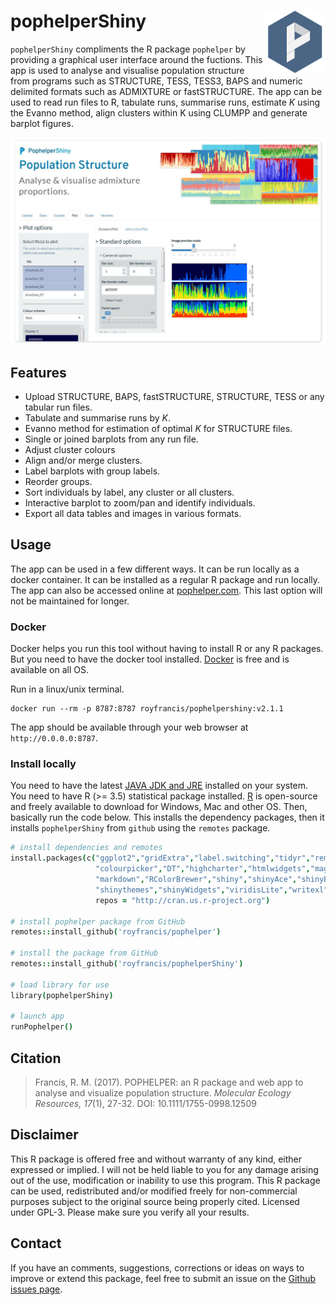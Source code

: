 # pophelperShiny  <img src="man/figures/logo.png" align="right" style="width:100px;"/>

`pophelperShiny` compliments the R package `pophelper` by providing a graphical user interface around the fuctions. This app is used to analyse and visualise population structure from programs such as STRUCTURE, TESS, TESS3, BAPS and numeric delimited formats such as ADMIXTURE or fastSTRUCTURE. The app can be used to read run files to R, tabulate runs, summarise runs, estimate *K* using the Evanno method, align clusters within K using CLUMPP and generate barplot figures.  

![A preview of the app.](./reference/figures/preview.jpg)

## Features

- Upload STRUCTURE, BAPS, fastSTRUCTURE, STRUCTURE, TESS or any tabular run files.  
- Tabulate and summarise runs by *K*.  
- Evanno method for estimation of optimal *K* for STRUCTURE files. 
- Single or joined barplots from any run file.  
- Adjust cluster colours
- Align and/or merge clusters.  
- Label barplots with group labels. 
- Reorder groups.  
- Sort individuals by label, any cluster or all clusters.  
- Interactive barplot to zoom/pan and identify individuals.  
- Export all data tables and images in various formats.  

## Usage

The app can be used in a few different ways. It can be run locally as a docker container. It can be installed as a regular R package and run locally.  The app can also be accessed online at [pophelper.com](http://www.pophelper.com). This last option will not be maintained for longer.

### Docker

Docker helps you run this tool without having to install R or any R packages. But you need to have the docker tool installed. [Docker](https://www.docker.com/get-started) is free and is available on all OS. 

Run in a linux/unix terminal.

```
docker run --rm -p 8787:8787 royfrancis/pophelpershiny:v2.1.1
```

The app should be available through your web browser at `http://0.0.0.0:8787`.

### Install locally

You need to have the latest [JAVA JDK and JRE](http://www.oracle.com/technetwork/java/javase/downloads/index.html) installed on your system. You need to have R (>= 3.5) statistical package installed. [R](https://www.r-project.org/) is open-source and freely available to download for Windows, Mac and other OS. Then, basically run the code below. This installs the dependency packages, then it installs `pophelperShiny` from `github` using the `remotes` package.  

```coffee
# install dependencies and remotes
install.packages(c("ggplot2","gridExtra","label.switching","tidyr","remotes",
                   "colourpicker","DT","highcharter","htmlwidgets","magrittr",
                   "markdown","RColorBrewer","shiny","shinyAce","shinyBS",
                   "shinythemes","shinyWidgets","viridisLite","writexl"),
                   repos = "http://cran.us.r-project.org")

# install pophelper package from GitHub
remotes::install_github('royfrancis/pophelper')

# install the package from GitHub
remotes::install_github('royfrancis/pophelperShiny')

# load library for use
library(pophelperShiny)

# launch app
runPophelper()
```

## Citation 

> Francis, R. M. (2017). POPHELPER: an R package and web app to analyse and visualize population structure. _Molecular Ecology Resources, 17_(1), 27-32. DOI: 10.1111/1755-0998.12509

## Disclaimer

This R package is offered free and without warranty of any kind, either expressed or implied. I will not be held liable to you for any damage arising out of the use, modification or inability to use this program. This R package can be used, redistributed and/or modified freely for non-commercial purposes subject to the original source being properly cited. Licensed under GPL-3. Please make sure you verify all your results.  

## Contact

If you have an comments, suggestions, corrections or ideas on ways to improve or extend this package, feel free to submit an issue on the [Github issues page](https://github.com/royfrancis/pophelperShiny/issues).  
